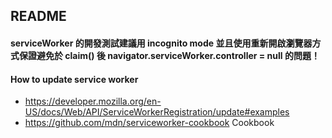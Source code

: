 ## README

#### serviceWorker 的開發測試建議用 incognito mode 並且使用重新開啟瀏覽器方式保證避免於 claim() 後 navigator.serviceWorker.controller = null 的問題！

#### How to update service worker
- https://developer.mozilla.org/en-US/docs/Web/API/ServiceWorkerRegistration/update#examples
- https://github.com/mdn/serviceworker-cookbook Cookbook

